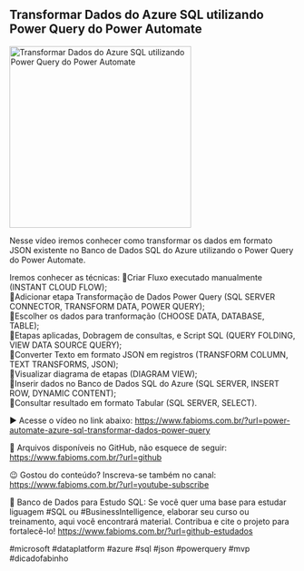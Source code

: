 ## Transformar Dados do Azure SQL utilizando Power Query do Power Automate

<img src="https://fabioms.com.br//uploads/youtube/hSqRwbWHbJg.png" alt="Transformar Dados do Azure SQL utilizando Power Query do Power Automate" title="Azure SQL" width="320"/>

Nesse vídeo iremos conhecer como transformar os dados em formato JSON existente no Banco de Dados SQL do Azure utilizando o Power Query do Power Automate.

Iremos conhecer as técnicas:
🔹Criar Fluxo executado manualmente (INSTANT CLOUD FLOW);  
🔹Adicionar etapa Transformação de Dados Power Query (SQL SERVER CONNECTOR, TRANSFORM DATA, POWER QUERY);  
🔹Escolher os dados para tranformação (CHOOSE DATA, DATABASE, TABLE);  
🔹Etapas aplicadas, Dobragem de consultas, e Script SQL (QUERY FOLDING, VIEW DATA SOURCE QUERY);  
🔹Converter Texto em formato JSON em registros (TRANSFORM COLUMN, TEXT TRANSFORMS, JSON);  
🔹Visualizar diagrama de etapas (DIAGRAM VIEW);  
🔹Inserir dados no Banco de Dados SQL do Azure (SQL SERVER, INSERT ROW, DYNAMIC CONTENT);  
🔹Consultar resultado em formato Tabular (SQL SERVER, SELECT).

▶️ Acesse o vídeo no link abaixo:
https://www.fabioms.com.br/?url=power-automate-azure-sql-transformar-dados-power-query

📁 Arquivos disponíveis no GitHub, não esquece de seguir:
https://www.fabioms.com.br/?url=github

😉 Gostou do conteúdo? Inscreva-se também no canal:
https://www.fabioms.com.br/?url=youtube-subscribe

🎁 Banco de Dados para Estudo SQL:
Se você quer uma base para estudar liguagem #SQL ou #BusinessIntelligence, elaborar seu curso ou treinamento, aqui você encontrará material. 
Contribua e cite o projeto para fortalecê-lo!
https://www.fabioms.com.br/?url=github-estudados

#microsoft #dataplatform #azure #sql #json #powerquery #mvp #dicadofabinho 
